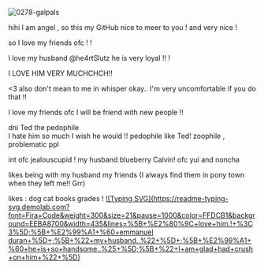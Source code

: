 ![0278-galpals](https://github.com/user-attachments/assets/847db77a-0b22-4a03-92e6-b183b5965dca)


hihi I am angel  , so this my GitHub  nice to meer to you  !  and very nice ! 

so I love my friends ofc  ! !

I love my husband  @he4rtSlutz he is very loyal  !! ! 

I LOVE HIM VERY MUCHCHCH!! 

<3 also don't mean to me in whisper okay.. I'm very uncomfortable if you do that  !!


I love my friends ofc I will be friend with new people  !! 

dni 
Ted the pedophile  
I hate him so much I wish he would  !! 
pedophile like Ted! 
zoophile  , 
problematic ppl

int ofc
jealouscupid  ! 
my husband
blueberry
Calvin! 
ofc yui
and noncha  


likes being with 
my husband 
my friends (I always find them in pony town when they left me!! Grr) 


likes :
dog 
cat 
books
grades  ! 
[![Typing SVG](https://readme-typing-svg.demolab.com?font=Fira+Code&weight=300&size=21&pause=1000&color=FFDCB1&background=EEBA8700&width=435&lines=%5B+%E2%80%9C+love+him.!+%3C3%5D;%5B+%E2%99%A1+%60+emmanuel duran+%5D+;%5B+%22+my+husband..%22+%5D+;%5B+%E2%99%A1+%60+he+is+so+handsome..%25+%5D;%5B+%22+I+am+glad+had+crush+on+him+%22+%5D)](https://git.io/typing-svg) 

